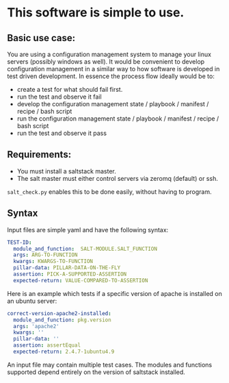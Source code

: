 # This software is simple to use.


## Basic use case:

You are using a configuration management system to manage your linux servers (possibly windows as well).
It would be convenient to develop configuration management in a similar way to how software is developed in test driven development.
In essence the process flow ideally would be to:

- create a test for what should fail first.
- run the test and observe it fail
- develop the configuration management state / playbook / manifest / recipe / bash script
- run the configuration management state / playbook / manifest / recipe / bash script
- run the test and observe it pass


## Requirements:

* You must install a saltstack master.
* The salt master must either control servers via zeromq (default) or ssh.

`salt_check.py` enables this to be done easily, without having to program.


## Syntax

Input files are simple yaml and have the following syntax:

```yaml
TEST-ID:
  module_and_function:  SALT-MODULE.SALT_FUNCTION
  args: ARG-TO-FUNCTION
  kwargs: KWARGS-TO-FUNCTION
  pillar-data: PILLAR-DATA-ON-THE-FLY
  assertion: PICK-A-SUPPORTED-ASSERTION
  expected-return: VALUE-COMPARED-TO-ASSERTION
```

Here is an example which tests if a specific version of apache is installed on an ubuntu server:

```yaml
correct-version-apache2-installed:
  module_and_function: pkg.version
  args: 'apache2'
  kwargs: ''
  pillar-data: ''
  assertion: assertEqual
  expected-return: 2.4.7-1ubuntu4.9
```

An input file may contain multiple test cases.
The modules and functions supported depend entirely on the version of saltstack installed.
